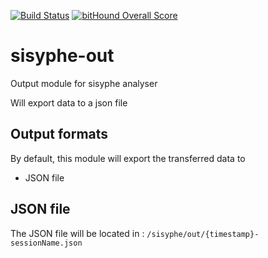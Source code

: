 [![Build Status](https://travis-ci.org/istex/sisyphe-out.svg?branch=master)](https://travis-ci.org/istex/sisyphe-out)
[![bitHound Overall Score](https://www.bithound.io/github/istex/sisyphe-out/badges/score.svg)](https://www.bithound.io/github/istex/sisyphe-out)

sisyphe-out
========
Output module for sisyphe analyser

Will export data to a json file


## Output formats
By default, this module will export the transferred data to 
- JSON file


## JSON file
The JSON file will be located in : 
`/sisyphe/out/{timestamp}-sessionName.json`
